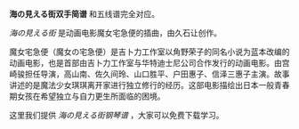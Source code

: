 

**海の見える街双手简谱** 和五线谱完全对应。

_海の見える街_ 是动画电影魔女宅急便的插曲，由久石让创作。

魔女宅急便（魔女の宅急便）是吉卜力工作室以角野荣子的同名小说为蓝本改编的动画电影，也是首部由吉卜力工作室与华特迪士尼公司合作发行的动画电影。由宫崎骏担任导演，高山南、佐久间玲、山口胜平、户田惠子、信泽三惠子主演。故事讲述的是魔法少女琪琪离开家进行独立修行的经历。这部电影描绘出日本一般青春期女孩在希望独立与自力更生所面临的困境。

这里我们提供 _海の見える街钢琴谱_ ，大家可以免费下载学习。

